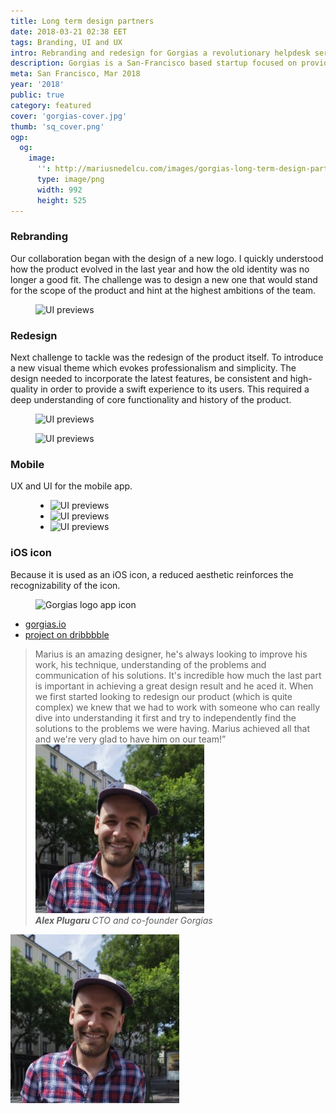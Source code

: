 ```yaml
---
title: Long term design partners
date: 2018-03-21 02:38 EET
tags: Branding, UI and UX
intro: Rebranding and redesign for Gorgias a revolutionary helpdesk service
description: Gorgias is a San-Francisco based startup focused on providing the best helpdesk product out there. It introduces some unique features to help agents treat support requests more effectively like the possibility to configure automatic responses and the flawless integration with social media channels and most popular services in the e-commerce ecosystem. Its effectiveness is proven by its rapid growth.
meta: San Francisco, Mar 2018
year: '2018'
public: true
category: featured
cover: 'gorgias-cover.jpg'
thumb: 'sq_cover.png'
ogp:
  og:
    image:
      '': http://mariusnedelcu.com/images/gorgias-long-term-design-partners/gorgias-cover.jpg
      type: image/png
      width: 992
      height: 525
---
```

### Rebranding
Our collaboration began with the design of a new logo. I quickly understood how the product evolved in the last year and how the old identity was no longer a good fit. The challenge was to design a new one that would stand for the scope of the product and hint at the highest ambitions of the team.

<figure>
	<img src="/images/gorgias-long-term-design-partners/gorgias-logo.jpg" alt="UI previews">
</figure>

### Redesign
Next challenge to tackle was the redesign of the product itself. To introduce a new visual theme which evokes professionalism and simplicity. The design needed to incorporate the latest features, be consistent and high-quality in order to provide a swift experience to its users. This required a deep understanding of core functionality and history of the product.

<figure>
	<img src="/images/gorgias-long-term-design-partners/gorgias_product_preview.jpg" alt="UI previews">
</figure>

<figure>
	<img src="/images/gorgias-long-term-design-partners/tkw_a_0@2x.png" alt="UI previews">
</figure>


### Mobile
UX and UI for the mobile app.

<figure>
  <ul class="mobile-frame">
    <li><img src="/images/gorgias-long-term-design-partners/mobile_1.png" alt="UI previews"></li>
    <li><img src="/images/gorgias-long-term-design-partners/mobile_2.png" alt="UI previews"></li>
    <li><img src="/images/gorgias-long-term-design-partners/mobile_3.png" alt="UI previews"></li>
  </ul>
</figure>

### iOS icon
Because it is used as an iOS icon, a reduced aesthetic reinforces the recognizability of the icon.
<figure>
	<img src="/images/gorgias-long-term-design-partners/a.png" alt="Gorgias logo app icon">
</figure>

<ul class="project-info">
  <li><a target="_blank" href="http://www.gorgias.io">gorgias.io</a></li>
  <li><a target="_blank" href="https://dribbble.com/shots/4288684-helpdesk-stats">project on dribbbble</a></li>
</ul>

<div class="client">
  <blockquote class="blockquote">
    Marius is an amazing designer, he's always looking to improve his work, his technique, understanding of the problems and communication of his solutions. It's incredible how much the last part is important in achieving a great design result and he aced it. When we first started looking to redesign our product (which is quite complex) we knew that we had to work with someone who can really dive into understanding it first and try to independently find the solutions to the problems we were having. Marius achieved all that and we're very glad to have him on our team!”
    <cite>
      <img src="/images/alex_plugaru.png">
      <div>
        <strong> Alex Plugaru </strong>
        <span> CTO and co-founder Gorgias </span>
      </div>
    </cite>
  </blockquote>
  <div class="avatar"><img src="/images/alex_plugaru.png"></div>
</div>
